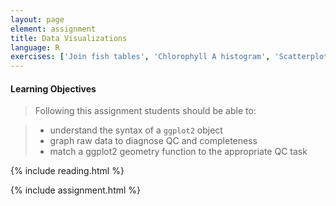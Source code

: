 ```yaml
---
layout: page
element: assignment
title: Data Visualizations
language: R
exercises: ['Join fish tables', 'Chlorophyll A histogram', 'Scatterplot', 'Grouping ggplot', 'Faceting ggplot']
---
```


#### Learning Objectives

> Following this assignment students should be able to:
>

> - understand the syntax of a `ggplot2` object
> - graph raw data to diagnose QC and completeness
> - match a ggplot2 geometry function to the appropriate QC task


{% include reading.html %}

{% include assignment.html %}
